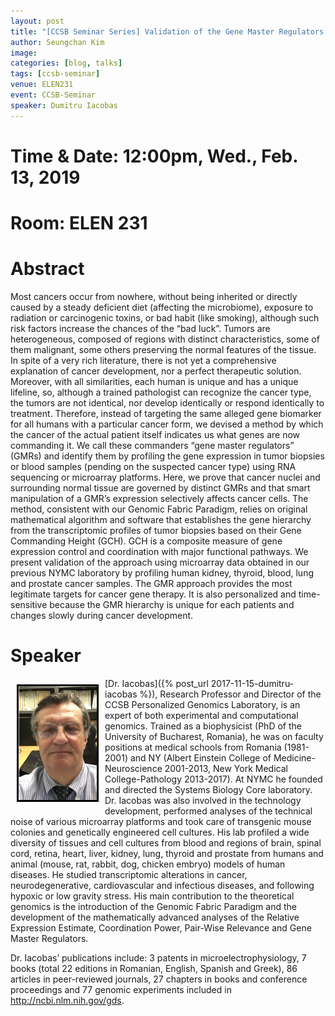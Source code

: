 ```yaml
---
layout: post
title: "[CCSB Seminar Series] Validation of the Gene Master Regulators Theory for Cancer Gene Therapy"
author: Seungchan Kim
image: 
categories: [blog, talks]
tags: [ccsb-seminar]
venue: ELEN231
event: CCSB-Seminar
speaker: Dumitru Iacobas
---
```


# Time & Date: 12:00pm, Wed., Feb. 13, 2019
# Room: ELEN 231


# Abstract

Most cancers occur from nowhere, without being inherited or directly caused by a steady deficient diet (affecting the microbiome), exposure to radiation or carcinogenic toxins, or bad habit (like smoking), although such risk factors increase the chances of the “bad luck”. Tumors are heterogeneous, composed of regions with distinct characteristics, some of them malignant, some others preserving the normal features of the tissue. In spite of a very rich literature, there is not yet a comprehensive explanation of cancer development, nor a perfect therapeutic solution. Moreover, with all similarities, each human is unique and has a unique lifeline, so, although a trained pathologist can recognize the cancer type, the tumors are not identical, nor develop identically or respond identically to treatment. Therefore, instead of targeting the same alleged gene biomarker for all humans with a particular cancer form, we devised a method by which the cancer of the actual patient itself indicates us what genes are now commanding it. We call these commanders “gene master regulators” (GMRs) and identify them by profiling the gene expression in tumor biopsies or blood samples (pending on the suspected cancer type) using RNA sequencing or microarray platforms. Here, we prove that cancer nuclei and surrounding normal tissue are governed by distinct GMRs and that smart manipulation of a GMR’s expression selectively affects cancer cells. The method, consistent with our Genomic Fabric Paradigm, relies on original mathematical algorithm and software that establishes the gene hierarchy from the transcriptomic profiles of tumor biopsies based on their Gene Commanding Height (GCH). GCH is a composite measure of gene expression control and coordination with major functional pathways. We present validation of the approach using microarray data obtained in our previous NYMC laboratory by profiling human kidney, thyroid, blood, lung and prostate cancer samples. The GMR approach provides the most legitimate targets for cancer gene therapy. It is also personalized and time-sensitive because the GMR hierarchy is unique for each patients and changes slowly during cancer development.


# Speaker

<img class="offset" src="/images/talks/speakers/dumitru-iacobas.png" style="width:125px;float:left;border:3px solid black;margin:10px 10px;">
[Dr. Iacobas]({% post_url 2017-11-15-dumitru-iacobas %}), Research Professor and Director of the CCSB Personalized Genomics Laboratory, is an expert of both experimental and computational genomics. Trained as a biophysicist (PhD of the University of Bucharest, Romania), he was on faculty positions at medical schools from Romania (1981-2001) and NY (Albert Einstein College of Medicine-Neuroscience 2001-2013, New York Medical College-Pathology 2013-2017). At NYMC he founded and directed the Systems Biology Core laboratory. Dr. Iacobas was also involved in the technology development, performed analyses of the technical noise of various microarray platforms and took care of transgenic mouse colonies and genetically engineered cell cultures. His lab profiled a wide diversity of tissues and cell cultures from blood and regions of brain, spinal cord, retina, heart, liver, kidney, lung, thyroid and prostate from humans and animal (mouse, rat, rabbit, dog, chicken embryo) models of human diseases. He studied transcriptomic alterations in cancer, neurodegenerative, cardiovascular and infectious diseases, and following hypoxic or low gravity stress. His main contribution to the theoretical genomics is the introduction of the Genomic Fabric Paradigm and the development of the mathematically advanced analyses of the Relative Expression Estimate, Coordination Power, Pair-Wise Relevance and Gene Master Regulators. 

Dr. Iacobas’ publications include: 3 patents in microelectrophysiology, 7 books (total 22 editions in Romanian, English, Spanish and Greek), 86 articles in peer-reviewed journals, 27 chapters in books and conference proceedings and 77 genomic experiments included in http://ncbi.nlm.nih.gov/gds.


